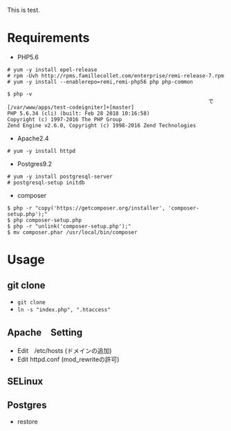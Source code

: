 This is test.

# Requirements
- PHP5.6
```
# yum -y install epel-release
# rpm -Uvh http://rpms.famillecollet.com/enterprise/remi-release-7.rpm
# yum -y install --enablerepo=remi,remi-php56 php php-common

$ php -v                                                                                                                                で [/var/www/apps/test-codeigniter]+[master]
PHP 5.6.34 (cli) (built: Feb 28 2018 10:16:58) 
Copyright (c) 1997-2016 The PHP Group
Zend Engine v2.6.0, Copyright (c) 1998-2016 Zend Technologies
```

- Apache2.4
```
# yum -y install httpd
```

- Postgres9.2
```
# yum -y install postgresql-server
# postgresql-setup initdb
```

- composer
```
$ php -r "copy('https://getcomposer.org/installer', 'composer-setup.php');"
$ php composer-setup.php
$ php -r "unlink('composer-setup.php');"
$ mv composer.phar /usr/local/bin/composer
```

# Usage

## git clone
- `git clone`
- `ln -s "index.php", ".htaccess"`
## Apache　Setting
- Edit　/etc/hosts (ドメインの追加)
- Edit httpd.conf (mod_rewriteの許可)

## SELinux

## Postgres
- restore



